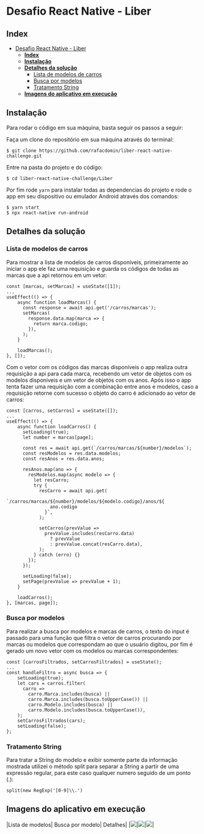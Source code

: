 # Desafio React Native - Liber

## **Index**
- [Desafio React Native - Liber](#desafio-react-native---liber)
  - [**Index**](#index)
  - [**Instalação**](#instala%c3%a7%c3%a3o)
  - [**Detalhes da solução**](#detalhes-da-solu%c3%a7%c3%a3o)
    - [Lista de modelos de carros](#lista-de-modelos-de-carros)
    - [Busca por modelos](#busca-por-modelos)
    - [Tratamento String](#tratamento-string)
  - [**Imagens do aplicativo em execução**](#imagens-do-aplicativo-em-execu%c3%a7%c3%a3o)


## **Instalação**

Para rodar o código em sua máquina, basta seguir os passos a seguir:

Faça um clone do repositório em sua máquina através do terminal:
```
$ git clone https://github.com/rafacdomin/liber-react-native-challenge.git
```
Entre na pasta do projeto e do código:
```
$ cd liber-react-native-challenge/Liber
```
Por fim rode ```yarn``` para instalar todas as dependencias do projeto e rode o app em seu dispositivo ou emulador Android através dos comandos:
```
$ yarn start
$ npx react-native run-android
```

## **Detalhes da solução**

### Lista de modelos de carros

Para mostrar a lista de modelos de carros disponíveis, primeiramente ao iniciar o app ele faz uma requisição e guarda os códigos de todas as marcas que a api retornou em um vetor:

```
const [marcas, setMarcas] = useState([1]);
...
useEffect(() => {
    async function loadMarcas() {
      const response = await api.get('/carros/marcas');
      setMarcas(
        response.data.map(marca => {
          return marca.codigo;
        }),
      );
    }

    loadMarcas();
}, []);
```


Com o vetor com os códigos das marcas disponíveis o app realiza outra requisição a api para cada marca, recebendo um vetor de objetos com os modelos disponiveis e um vetor de objetos com os anos. Após isso o app tenta fazer uma requisição com a combinação entre anos e modelos, caso a requisição retorne com sucesso o objeto do carro é adicionado ao vetor de carros:
```
const [carros, setCarros] = useState([]);
...
useEffect(() => {
    async function loadCarros() {
      setLoading(true);
      let number = marcas[page];

      const res = await api.get(`/carros/marcas/${number}/modelos`);
      const resModelos = res.data.modelos;
      const resAnos = res.data.anos;

      resAnos.map(ano => {
        resModelos.map(async modelo => {
          let resCarro;
          try {
            resCarro = await api.get(
              `/carros/marcas/${number}/modelos/${modelo.codigo}/anos/${
                ano.codigo
              }`,
            );

            setCarros(prevValue =>
              prevValue.includes(resCarro.data)
                ? prevValue
                : prevValue.concat(resCarro.data),
            );
          } catch (erro) {}
        });
      });

      setLoading(false);
      setPage(prevValue => prevValue + 1);
    }

    loadCarros();
}, [marcas, page]);
```

### Busca por modelos

Para realizar a busca por modelos e marcas de carros, o texto do input é passado para uma função que filtra o vetor de carros procurando por marcas ou modelos que correspondam ao que o usuário digitou, por fim é gerado um novo vetor com os modelos ou marcas correspondentes:

```
const [carrosFiltrados, setCarrosFiltrados] = useState();
...
const handleFiltro = async busca => {
    setLoading(true);
    let cars = carros.filter(
      carro =>
        carro.Marca.includes(busca) ||
        carro.Marca.includes(busca.toUpperCase()) ||
        carro.Modelo.includes(busca) ||
        carro.Modelo.includes(busca.toUpperCase()),
    );
    setCarrosFiltrados(cars);
    setLoading(false);
};
```

### Tratamento String

Para tratar a String do modelo e exibir somente parte da informação mostrada utilizei o método split para separar a String a partir de uma expressão regular, para este caso qualquer numero seguido de um ponto (.):
```
split(new RegExp('[0-9]\\.')
```

## **Imagens do aplicativo em execução**

|Lista de modelos| Busca por modelo| Detalhes|
|<img src="/imgs/lista-modelos.jpg" />|<img src="/imgs/buca-modelo.jpg" />|<img src="/imgs/detalhes.jpg" />|
